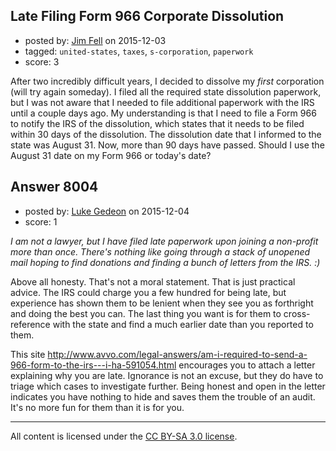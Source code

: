 ## Late Filing Form 966 Corporate Dissolution

- posted by: [Jim Fell](https://stackexchange.com/users/74611/jim-fell) on 2015-12-03
- tagged: `united-states`, `taxes`, `s-corporation`, `paperwork`
- score: 3

After two incredibly difficult years, I decided to dissolve my *first* corporation (will try again someday).  I filed all the required state dissolution paperwork, but I was not aware that I needed to file additional paperwork with the IRS until a couple days ago.  My understanding is that I need to file a Form 966 to notify the IRS of the dissolution, which states that it needs to be filed within 30 days of the dissolution.  The dissolution date that I informed to the state was August 31.  Now, more than 90 days have passed.  Should I use the August 31 date on my Form 966 or today's date?


## Answer 8004

- posted by: [Luke Gedeon](https://stackexchange.com/users/1119600/luke-gedeon) on 2015-12-04
- score: 1

*I am not a lawyer, but I have filed late paperwork upon joining a non-profit more than once. There's nothing like going through a stack of unopened mail hoping to find donations and finding a bunch of letters from the IRS. :)*

Above all honesty. That's not a moral statement. That is just practical advice. The IRS could charge you a few hundred for being late, but experience has shown them to be lenient when they see you as forthright and doing the best you can. The last thing you want is for them to cross-reference with the state and find a much earlier date than you reported to them.

This site http://www.avvo.com/legal-answers/am-i-required-to-send-a-966-form-to-the-irs---i-ha-591054.html encourages you to attach a letter explaining why you are late. Ignorance is not an excuse, but they do have to triage which cases to investigate further. Being honest and open in the letter indicates you have nothing to hide and saves them the trouble of an audit. It's no more fun for them than it is for you.



---

All content is licensed under the [CC BY-SA 3.0 license](https://creativecommons.org/licenses/by-sa/3.0/).
